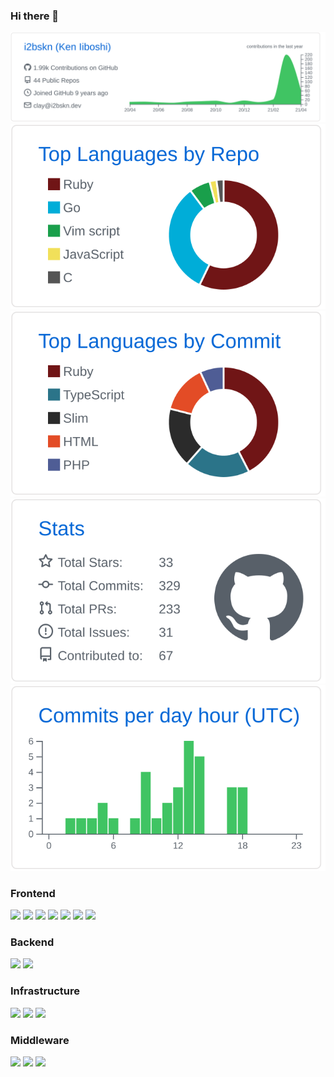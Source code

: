 ### Hi there 👋

<!--
**i2bskn/i2bskn** is a ✨ _special_ ✨ repository because its `README.md` (this file) appears on your GitHub profile.

Here are some ideas to get you started:

- 🔭 I’m currently working on ...
- 🌱 I’m currently learning ...
- 👯 I’m looking to collaborate on ...
- 🤔 I’m looking for help with ...
- 💬 Ask me about ...
- 📫 How to reach me: ...
- 😄 Pronouns: ...
- ⚡ Fun fact: ...
-->

![](https://raw.githubusercontent.com/i2bskn/i2bskn/main/profile-summary-card-output/github/0-profile-details.svg)
![](https://raw.githubusercontent.com/i2bskn/i2bskn/main/profile-summary-card-output/github/1-repos-per-language.svg)![](https://raw.githubusercontent.com/i2bskn/i2bskn/main/profile-summary-card-output/github/2-most-commit-language.svg)
![](https://raw.githubusercontent.com/i2bskn/i2bskn/main/profile-summary-card-output/github/3-stats.svg)![](https://raw.githubusercontent.com/i2bskn/i2bskn/main/profile-summary-card-output/github/4-productive-time.svg)

### Frontend

![](https://img.shields.io/static/v1?label=&message=HTML&color=555&style=for-the-badge&logo=html5) ![](https://img.shields.io/static/v1?label=&message=CSS&color=555&style=for-the-badge&logo=css3) ![](https://img.shields.io/static/v1?label=&message=javascript&color=555&style=for-the-badge&logo=javascript) [![](https://img.shields.io/static/v1?label=&message=TypeScript&color=555&style=for-the-badge&logo=typescript)](https://www.typescriptlang.org/) [![](https://img.shields.io/static/v1?label=&message=React&color=555&style=for-the-badge&logo=react)](https://reactjs.org/) [![](https://img.shields.io/static/v1?label=&message=Next.js&color=555&style=for-the-badge&logo=next.js)](https://nextjs.org/) [![](https://img.shields.io/static/v1?label=&message=Tailwind%20CSS&color=555&style=for-the-badge&logo=tailwind-css)](https://tailwindcss.com/)

### Backend

[![](https://img.shields.io/static/v1?label=&message=Ruby&color=555&style=for-the-badge&logo=ruby)](https://ruby-lang.org/) [![](https://img.shields.io/static/v1?label=&message=Ruby%20on%20Rails&color=555&style=for-the-badge&logo=ruby-on-rails)](https://rubyonrails.org/)

### Infrastructure

[![](https://img.shields.io/static/v1?label=&message=Amazon%20Web%20Service&color=555&style=for-the-badge&logo=amazon-aws)](https://aws.amazon.com/) [![](https://img.shields.io/static/v1?label=&message=Heroku&color=555&style=for-the-badge&logo=heroku)](https://heroku.com/) [![](https://img.shields.io/static/v1?label=&message=Vercel&color=555&style=for-the-badge&logo=vercel)](https://vercel.com/)

### Middleware

[![](https://img.shields.io/static/v1?label=&message=nginx&color=555&style=for-the-badge&logo=nginx)](https://www.nginx.com/) [![](https://img.shields.io/static/v1?label=&message=Redis&color=555&style=for-the-badge&logo=redis)](https://redis.io/) [![](https://img.shields.io/static/v1?label=&message=MySQL&color=555&style=for-the-badge&logo=mysql)](https://www.mysql.com/)
